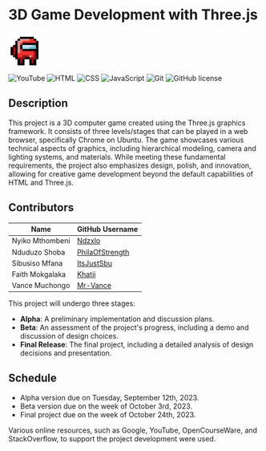 # 3D Game Development with Three.js

  <img src="images/among-us-among.gif" alt="Image Description" width="60px" height="65px">


![YouTube](https://img.shields.io/badge/YouTube-FF0000?style=for-the-badge&logo=youtube&logoColor=white)
![HTML](https://img.shields.io/badge/HTML-239120?style=for-the-badge&logo=html5&logoColor=white)
![CSS](https://img.shields.io/badge/CSS-239120?&style=for-the-badge&logo=css3&logoColor=white)
![JavaScript](https://img.shields.io/badge/JavaScript-F7DF1E?style=for-the-badge&logo=javascript&logoColor=black)
![Git](https://img.shields.io/badge/GIT-E44C30?style=for-the-badge&logo=git&logoColor=white)
![GitHub license](https://img.shields.io/github/license/NikhilNamal17/popular-movie-quotes.svg?style=for-the-badge&logo=github)

## Description

This project is a 3D computer game created using the Three.js graphics framework. It consists of three levels/stages that can be played in a web browser, specifically Chrome on Ubuntu. The game showcases various technical aspects of graphics, including hierarchical modeling, camera and lighting systems, and materials. While meeting these fundamental requirements, the project also emphasizes design, polish, and innovation, allowing for creative game development beyond the default capabilities of HTML and Three.js.


## Contributors

| Name               | GitHub Username     |
|--------------------|---------------------|
| Nyiko Mthombeni      | [Ndzxlo](https://github.com/ndzxlo) |
| Nduduzo Shoba      | [PhilaOfStrength](https://github.com/PhilaOfStrength) |
| Sibusiso Mfana      | [ItsJustSbu](https://github.com/ItsJustSbu) |
| Faith Mokgalaka     | [Khatji](https://github.com/Khatji) |
| Vance Muchongo      | [Mr-Vance](https://github.com/mr-vance) |

This project will undergo three stages:
- **Alpha**: A preliminary implementation and discussion plans.
- **Beta**: An assessment of the project's progress, including a demo and discussion of design choices.
- **Final Release**: The final project, including a detailed analysis of design decisions and presentation.


## Schedule
- Alpha version due on Tuesday, September 12th, 2023.
- Beta version due on the week of October 3rd, 2023.
- Final project due on the week of October 24th, 2023.

Various online resources, such as Google, YouTube, OpenCourseWare, and StackOverflow, to support the project development were used.
